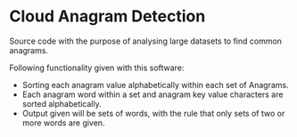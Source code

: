 # **Cloud Anagram Detection**

Source code with the purpose of analysing large datasets to find common anagrams.

Following functionality given with this software:
* Sorting each anagram value alphabetically within each set of Anagrams.
* Each anagram word within a set and anagram key value characters are sorted alphabetically.
* Output given will be sets of words, with the rule that only sets of two or more words are given.